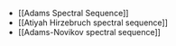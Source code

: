












-   \[\[Adams Spectral Sequence\]\]
-   \[\[Atiyah Hirzebruch spectral sequence\]\]
-   \[\[Adams-Novikov spectral sequence\]\]
